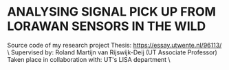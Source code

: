 # ANALYSING SIGNAL PICK UP FROM LORAWAN SENSORS IN THE WILD
Source code of my research project
Thesis: https://essay.utwente.nl/96113/ \ 
Supervised by: Roland Martijn van Rijswijk-Deij (UT Associate Professor) \
Taken place in collaboration with: UT's LISA department \


